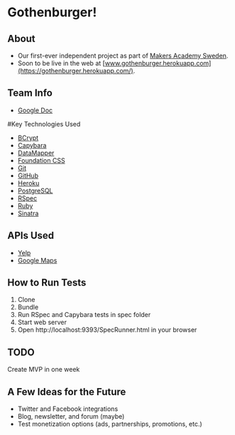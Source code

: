 # Gothenburger!

## About

* Our first-ever independent project as part of [Makers Academy Sweden](http://www.makersacademy.se/).
* Soon to be live in the web at [www.gothenburger.herokuapp.com](https://gothenburger.herokuapp.com/).

## Team Info

* [Google Doc]( https://docs.google.com/document/d/1lqSd_v7L4zizIBrDgP6NOSHLGth5dR7XdDk3gy_O2Fs/edit#)

#Key Technologies Used

* [BCrypt](https://en.wikipedia.org/wiki/Bcrypt)
* [Capybara](https://github.com/jnicklas/capybara)
* [DataMapper](http://datamapper.org/)
* [Foundation CSS](http://foundation.zurb.com/)
* [Git](https://git-scm.com/)
* [GitHub](https://github.com/)
* [Heroku](https://www.heroku.com/)
* [PostgreSQL](http://www.postgresql.org/)
* [RSpec](http://rspec.info/)
* [Ruby](https://www.ruby-lang.org/en/)
* [Sinatra](http://www.sinatrarb.com/)

## APIs Used

* [Yelp](https://www.yelp.com/developers/documentation/v2/overview)
* [Google Maps](https://developers.google.com/maps/?hl=en)

## How to Run Tests

1) Clone
2) Bundle
3) Run RSpec and Capybara tests in spec folder
4) Start web server
5) Open http://localhost:9393/SpecRunner.html in your browser

## TODO

Create MVP in one week

## A Few Ideas for the Future

* Twitter and Facebook integrations
* Blog, newsletter, and forum (maybe)
* Test monetization options (ads, partnerships, promotions, etc.)

